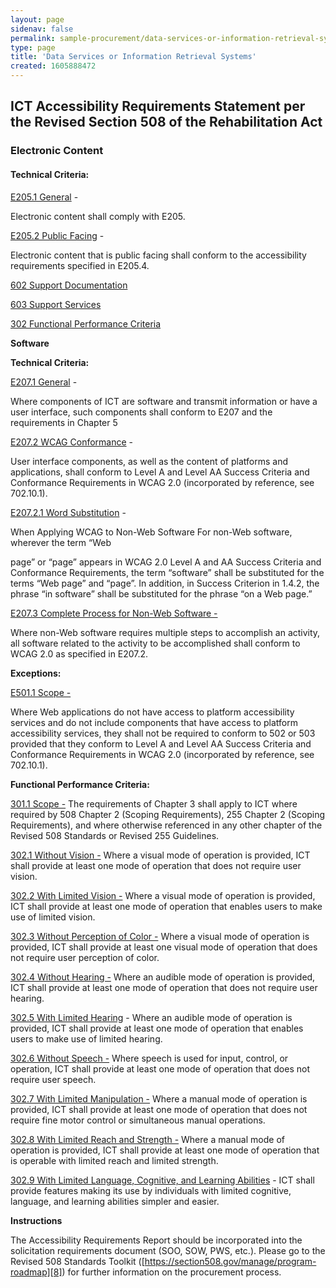 ```yaml
---
layout: page 
sidenav: false 
permalink: sample-procurement/data-services-or-information-retrieval-systems/
type: page
title: 'Data Services or Information Retrieval Systems'
created: 1605888472
---
```


## **ICT Accessibility Requirements Statement per the Revised Section 508 of the Rehabilitation Act**

### **Electronic Content**

#### **Technical Criteria:**

[E205.1 General][1] -

Electronic content shall comply with E205.

[E205.2 Public Facing][2] -

Electronic content that is public facing shall conform to the accessibility requirements specified in E205.4.

[602 Support Documentation][3]

[603 Support Services][3]

[302 Functional Performance Criteria][3]

**Software**

**Technical Criteria:**

[E207.1 General][4] -

Where components of ICT are software and transmit information or have a user interface, such components shall conform to E207 and the requirements in Chapter 5

[E207.2 WCAG Conformance][4] -

User interface components, as well as the content of platforms and applications, shall conform to Level A and Level AA Success Criteria and Conformance Requirements in WCAG 2.0 (incorporated by reference, see 702.10.1).

[E207.2.1 Word Substitution][4] -

When Applying WCAG to Non-Web Software For non-Web software, wherever the term “Web

page” or “page” appears in WCAG 2.0 Level A and AA Success Criteria and Conformance Requirements, the term “software” shall be substituted for the terms “Web page” and “page”. In addition, in Success Criterion in 1.4.2, the phrase “in software” shall be substituted for the phrase “on a Web page.”

[E207.3 Complete Process for Non-Web Software -][4]

Where non-Web software requires multiple steps to accomplish an activity, all software related to the activity to be accomplished shall conform to WCAG 2.0 as specified in E207.2.

**Exceptions:**

[E501.1 Scope -][5]

Where Web applications do not have access to platform accessibility services and do not include components that have access to platform accessibility services, they shall not be required to conform to 502 or 503 provided that they conform to Level A and Level AA Success Criteria and Conformance Requirements in WCAG 2.0 (incorporated by reference, see 702.10.1).

**Functional Performance Criteria:**

[301.1 Scope -][6] The requirements of Chapter 3 shall apply to ICT where required by 508 Chapter 2 (Scoping Requirements), 255 Chapter 2 (Scoping Requirements), and where otherwise referenced in any other chapter of the Revised 508 Standards or Revised 255 Guidelines.

[302.1 Without Vision -][7] Where a visual mode of operation is provided, ICT shall provide at least one mode of operation that does not require user vision.

[302.2 With Limited Vision -][7] Where a visual mode of operation is provided, ICT shall provide at least one mode of operation that enables users to make use of limited vision.

[302.3 Without Perception of Color -][7] Where a visual mode of operation is provided, ICT shall provide at least one visual mode of operation that does not require user perception of color.

[302.4 Without Hearing -][7] Where an audible mode of operation is provided, ICT shall provide at least one mode of operation that does not require user hearing.

[302.5 With Limited Hearing][7] - Where an audible mode of operation is provided, ICT shall provide at least one mode of operation that enables users to make use of limited hearing.

[302.6 Without Speech -][7] Where speech is used for input, control, or operation, ICT shall provide at least one mode of operation that does not require user speech.

[302.7 With Limited Manipulation -][7] Where a manual mode of operation is provided, ICT shall provide at least one mode of operation that does not require fine motor control or simultaneous manual operations.

[302.8 With Limited Reach and Strength -][7] Where a manual mode of operation is provided, ICT shall provide at least one mode of operation that is operable with limited reach and limited strength.

[302.9 With Limited Language, Cognitive, and Learning Abilities][7] - ICT shall provide features making its use by individuals with limited cognitive, language, and learning abilities simpler and easier.

**Instructions**

The Accessibility Requirements Report should be incorporated into the solicitation requirements document (SOO, SOW, PWS, etc.). Please go to the Revised 508 Standards Toolkit ([https://section508.gov/manage/program-roadmap][8]) for further information on the procurement process.

 [1]: /ict-accessibility#e205_1_general
 [2]: /ict-accessibility#e205_2_public_facing
 [3]: /ict-accessibility#602__603__302
 [4]: /ict-accessibility#e207_1__e207_2__e207_2_1__e207_3
 [5]: /ict-accessibility#e501_1_scope_exception
 [6]: /ict-accessibility#e301_1
 [7]: /ict-accessibility#e302_1
 [8]: /manage/program-roadmap